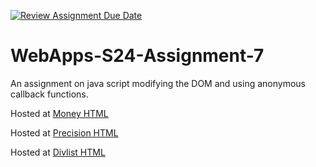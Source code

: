 [![Review Assignment Due Date](https://classroom.github.com/assets/deadline-readme-button-24ddc0f5d75046c5622901739e7c5dd533143b0c8e959d652212380cedb1ea36.svg)](https://classroom.github.com/a/cdqffI9o)
# WebApps-S24-Assignment-7
An assignment on java script modifying the DOM and using anonymous callback functions.

Hosted at [Money HTML](https://github.com/44-563-Web-Apps-S24/44563-webapps-s24-assignment7-bhargavvarmasagi.git/money.html)

Hosted at [Precision HTML](https://github.com/44-563-Web-Apps-S24/44563-webapps-s24-assignment7-bhargavvarmasagi.git/precision.html)

Hosted at [Divlist HTML](https://github.com/44-563-Web-Apps-S24/44563-webapps-s24-assignment7-bhargavvarmasagi.git/divlist.html)
